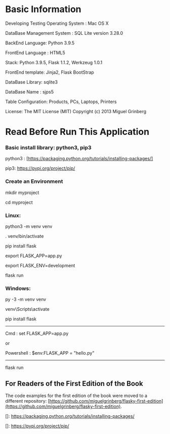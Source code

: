 Basic Information
======
Developing Testing Operating System : Mac OS X

DataBase Management System : SQL Lite version 3.28.0

BackEnd Language: Python 3.9.5

FrontEnd Language : HTML5

Stack: Python 3.9.5, Flask 1.1.2, Werkzeug 1.0.1

FrontEnd template: Jinja2, Flask BootStrap

DataBase Library: sqlite3

DataBase Name : sjps5

Table Configuration: Products, PCs, Laptops, Printers

License: The MIT License (MIT) Copyright (c) 2013 Miguel Grinberg

Read Before Run This Application
======

### **Basic install library: python3, pip3**

python3 : [https://packaging.python.org/tutorials/installing-packages/]

pip3: https://pypi.org/project/pip/

### **Create an Environment**
mkdir myproject

cd myproject

### **Linux:**
python3 -m venv venv

. venv/bin/activate

pip install flask

export FLASK_APP=app.py

export FLASK_ENV=development

flask run

### **Windows:**
py -3 -m venv venv

venv\Scripts\activate

pip install flask

----------------------------
Cmd : set FLASK_APP=app.py 

or

Powershell : $env:FLASK_APP = "hello.py"

----------------------------
flask run

For Readers of the First Edition of the Book
--------------------------------------------

The code examples for the first edition of the book were moved to a different repository: [https://github.com/miguelgrinberg/flasky-first-edition](https://github.com/miguelgrinberg/flasky-first-edition).

[]: https://packaging.python.org/tutorials/installing-packages/

[https://packaging.python.org/tutorials/installing-packages/]: https://packaging.python.org/tutorials/installing-packages/

[]: https://pypi.org/project/pip/